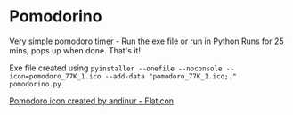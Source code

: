 # Pomodorino
Very simple pomodoro timer - Run the exe file or run in Python
Runs for 25 mins, pops up when done. That's it!

Exe file created using ```pyinstaller --onefile --noconsole --icon=pomodoro_77K_1.ico --add-data "pomodoro_77K_1.ico;." pomodorino.py```

[Pomodoro icon created by andinur - Flaticon](https://www.flaticon.com/free-icons/pomodoro)
